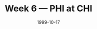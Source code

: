 ---
layout: game
title: Week 6 — PHI at CHI
season: 1999
game_id: 1999_06_PHI_CHI
week: 6
date: 1999-10-17
home_team: CHI
away_team: PHI
final_home: 16
final_away: 20
pbp_url: /assets/data/pbp/1999/1999_06_PHI_CHI.csv.gz
---
